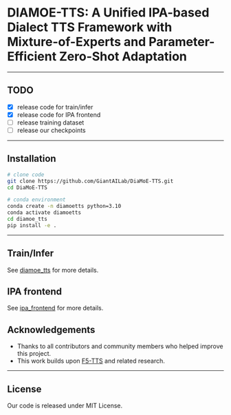 # DIAMOE-TTS: A Unified IPA-based Dialect TTS Framework with Mixture-of-Experts and Parameter-Efficient Zero-Shot Adaptation

---

## TODO
- [x] release code for train/infer
- [x] release code for IPA frontend
- [ ] release training dataset
- [ ] release our checkpoints

---

## Installation
```bash
# clone code
git clone https://github.com/GiantAILab/DiaMoE-TTS.git
cd DiaMoE-TTS

# conda environment
conda create -n diamoetts python=3.10
conda activate diamoetts
cd diamoe_tts
pip install -e .
```

---

## Train/Infer
See [diamoe_tts](./diamoe_tts/README.md) for more details.

## IPA frontend
See [ipa_frontend](./dialect_frontend/README.md) for more details.

## Acknowledgements
- Thanks to all contributors and community members who helped improve this project.
- This work builds upon [F5-TTS](https://github.com/SWivid/F5-TTS) and related research.

---

## License
Our code is released under MIT License. 
